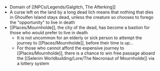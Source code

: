 - Domain of [[NPCs/Legends/Galgitch, The Afterking]]
- A curse left on the land by a long dead lich means that nothing that dies in Ghoulfen Island stays dead, unless the creature so chooses to forego the "opportunity" to live in death
- [[Places/Mournholde]], the city of the dead, has become a bastion for those who would prefer to live in death
	- It is not uncommon for an elderly or sick person to attempt the journey to [[Places/Mournholde]], before their time is up...
	- For those who cannot afford the expensive journey to [[Places/Mournholde]], there is a chance to win free passage aboard the [[Selerim Worldbuilding/Lore/The Necronaut of Mournholde]] via a lottery system